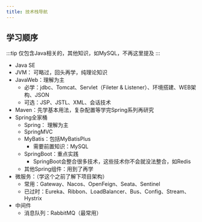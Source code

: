 ```yaml
---
title: 技术栈导航
---
```


## 学习顺序
:::tip
仅包含Java相关的，其他知识，如MySQL，不再这里提及
:::
- Java SE
- JVM： 可略过，回头再学，纯理论知识
- JavaWeb：理解为主
    - 必学：jdbc、Tomcat、Servlet（Fileter & Listener）、环境搭建、WEB架构、JSON
    - 可选：JSP、JSTL、XML、会话技术
- Maven：先学基本用法，复杂配置等学完Spring系列再研究
- Spring全家桶
    - Spring： 理解为主
    - SpringMVC
    - MyBatis：包括MyBatisPlus
        -   需要前置知识：MySQL
    - SpringBoot：重点实践
        - SpringBoot会整合很多技术，这些技术你不会就没法整合，如Redis
    - 其他Spring组件：用到了再学
- 微服务：（学这个之前了解下项目架构）
    - 常用：Gateway、Nacos、OpenFeign、Seata、Sentinel
    - 已过时：Eureka、Ribbon、LoadBalancer、Bus、Config、Stream、Hystrix
- 中间件
    -   消息队列：RabbitMQ（最常用）

